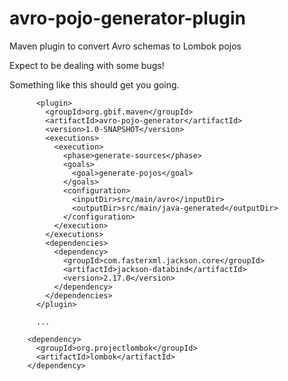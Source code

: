 # avro-pojo-generator-plugin
Maven plugin to convert Avro schemas to Lombok pojos

Expect to be dealing with some bugs!

Something like this should get you going.

```
      <plugin>
        <groupId>org.gbif.maven</groupId>
        <artifactId>avro-pojo-generator</artifactId>
        <version>1.0-SNAPSHOT</version>
        <executions>
          <execution>
            <phase>generate-sources</phase>
            <goals>
              <goal>generate-pojos</goal>
            </goals>
            <configuration>
              <inputDir>src/main/avro</inputDir>
              <outputDir>src/main/java-generated</outputDir>
            </configuration>
          </execution>
        </executions>
        <dependencies>
          <dependency>
            <groupId>com.fasterxml.jackson.core</groupId>
            <artifactId>jackson-databind</artifactId>
            <version>2.17.0</version>
          </dependency>
        </dependencies>
      </plugin>
      
      ...

    <dependency>
      <groupId>org.projectlombok</groupId>
      <artifactId>lombok</artifactId>
    </dependency>
```